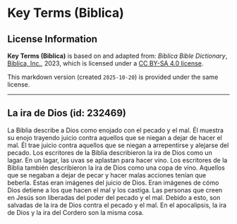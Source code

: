 # Key Terms (Biblica)

## License Information

**Key Terms (Biblica)** is based on and adapted from: _Biblica Bible Dictionary_, [Biblica, Inc.](https://www.biblica.com/), 2023, which is licensed under a [CC BY-SA 4.0 license](https://creativecommons.org/licenses/by-sa/4.0/legalcode.en).

This markdown version (created `2025-10-20`) is provided under the same license.



--------------------------------

## La ira de Dios (id: 232469)

La Biblia describe a Dios como enojado con el pecado y el mal. Él muestra su enojo trayendo juicio contra aquellos que se niegan a dejar de hacer el mal. Él trae juicio contra aquellos que se niegan a arrepentirse y alejarse del pecado. Los escritores de la Biblia describieron la ira de Dios como un lagar. En un lagar, las uvas se aplastan para hacer vino. Los escritores de la Biblia también describieron la ira de Dios como una copa de vino. Aquellos que se negaban a dejar de pecar y hacer malas acciones tenían que beberla. Estas eran imágenes del juicio de Dios. Eran imágenes de cómo Dios detiene a los que hacen el mal y los castiga. Las personas que creen en Jesús son liberadas del poder del pecado y el mal. Debido a esto, son salvadas de la ira de Dios contra el pecado y el mal. En el apocalipsis, la ira de Dios y la ira del Cordero son la misma cosa.


